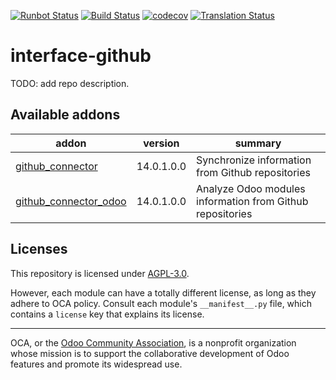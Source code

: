 [![Runbot Status](https://runbot.odoo-community.org/runbot/badge/flat/229/14.0.svg)](https://runbot.odoo-community.org/runbot/repo/github-com-oca-interface-github-229)
[![Build Status](https://travis-ci.com/OCA/interface-github.svg?branch=14.0)](https://travis-ci.com/OCA/interface-github)
[![codecov](https://codecov.io/gh/OCA/interface-github/branch/14.0/graph/badge.svg)](https://codecov.io/gh/OCA/interface-github)
[![Translation Status](https://translation.odoo-community.org/widgets/interface-github-14-0/-/svg-badge.svg)](https://translation.odoo-community.org/engage/interface-github-14-0/?utm_source=widget)

<!-- /!\ do not modify above this line -->

# interface-github

TODO: add repo description.

<!-- /!\ do not modify below this line -->

<!-- prettier-ignore-start -->

[//]: # (addons)

Available addons
----------------
addon | version | summary
--- | --- | ---
[github_connector](github_connector/) | 14.0.1.0.0 | Synchronize information from Github repositories
[github_connector_odoo](github_connector_odoo/) | 14.0.1.0.0 | Analyze Odoo modules information from Github repositories

[//]: # (end addons)

<!-- prettier-ignore-end -->

## Licenses

This repository is licensed under [AGPL-3.0](LICENSE).

However, each module can have a totally different license, as long as they adhere to OCA
policy. Consult each module's `__manifest__.py` file, which contains a `license` key
that explains its license.

----

OCA, or the [Odoo Community Association](http://odoo-community.org/), is a nonprofit
organization whose mission is to support the collaborative development of Odoo features
and promote its widespread use.
